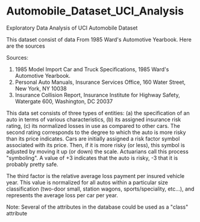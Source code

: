 # Automobile_Dataset_UCI_Analysis
Exploratory Data Analysis of UCI Automobile Dataset

This dataset consist of data From 1985 Ward's Automotive Yearbook. Here are the sources

Sources:

1) 1985 Model Import Car and Truck Specifications, 1985 Ward's Automotive Yearbook.
2) Personal Auto Manuals, Insurance Services Office, 160 Water Street, New York, NY 10038
3) Insurance Collision Report, Insurance Institute for Highway Safety, Watergate 600, Washington, DC 20037

This data set consists of three types of entities: (a) the specification of an auto in terms of various characteristics, (b) its assigned insurance risk rating, (c) its normalized losses in use as compared to other cars. The second rating corresponds to the degree to which the auto is more risky than its price indicates. Cars are initially assigned a risk factor symbol associated with its price. Then, if it is more risky (or less), this symbol is adjusted by moving it up (or down) the scale. Actuarians call this process "symboling". A value of +3 indicates that the auto is risky, -3 that it is probably pretty safe.

The third factor is the relative average loss payment per insured vehicle year. This value is normalized for all autos within a particular size classification (two-door small, station wagons, sports/speciality, etc…), and represents the average loss per car per year.

Note: Several of the attributes in the database could be used as a "class" attribute
